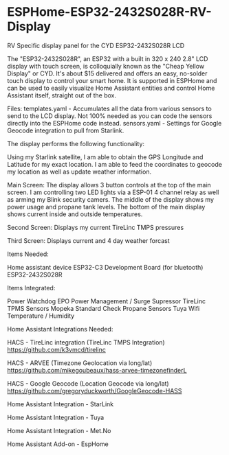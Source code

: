 # ESPHome-ESP32-2432S028R-RV-Display
RV Specific display panel for the CYD ESP32-2432S028R LCD

The "ESP32-2432S028R", an ESP32 with a built in 320 x 240 2.8" LCD display with touch screen, is colloquially known as the "Cheap Yellow Display" or CYD. It's about $15 delivered and offers an easy, no-solder touch display to control your smart home. It is supported in ESPHome and can be used to easily visualize Home Assistant entities and control Home Assistant itself, straight out of the box. 

Files:
templates.yaml - Accumulates all the data from various sensors to send to the LCD display. Not 100% needed as you can code the sensors directly into the ESPHome code instead.
sensors.yaml - Settings for Google Geocode integration to pull from Starlink.


The display performs the following functionality:

Using my Starlink satellite, I am able to obtain the GPS Longitude and Latitude for my exact location. I am able to feed the coordinates to geocode my location as well as update weather information.

Main Screen:
The display allows 3 button controls at the top of the main screen. I am controlling two LED lights via a ESP-01 4 channel relay as well as arming my Blink security camers.
The middle of the display shows my power usage and propane tank levels.
The bottom of the main display shows current inside and outside temperatures.

Second Screen:
Displays my current TireLinc TMPS pressures

Third Screen:
Displays current and 4 day weather forcast

Items Needed:

Home assistant device
ESP32-C3 Development Board (for bluetooth)
ESP32-2432S028R

Items Integrated:

Power Watchdog EPO Power Management / Surge Supressor
TireLinc TPMS Sensors
Mopeka Standard Check Propane Sensors
Tuya Wifi Temperature / Humidity

Home Assistant Integrations Needed:

HACS - TireLinc integration (TireLinc TMPS Integration)
  https://github.com/k3vmcd/tirelinc

HACS - ARVEE (Timezone Geolocation via long/lat)
  https://github.com/mikegoubeaux/hass-arvee-timezonefinderL

HACS - Google Geocode (Location Geocode via long/lat)
  https://github.com/gregoryduckworth/GoogleGeocode-HASS

Home Assistant Integration - StarLink

Home Assistant Integration - Tuya

Home Assistant Integration - Met.No


Home Assistant Add-on - EspHome

